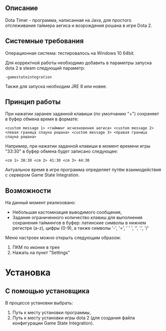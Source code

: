 ## Описание
Dota Timer - программа, написанная на Java, для простого отслеживания таймера аегиса и возрождения рошана в игре Dota 2.
## Системные требования
Операционная система: тестировалось на Windows 10 64bit.

Для корректной работы необходимо добавить в параметры запуска dota 2 в steam следующий параметр: 
```
-gamestateintegration
```
Также для запуска необходим JRE 8 или новее.
## Принцип работы
При нажатии заранее заданной клавиши (по умолчанию "+") сохраняет в буфер обмена время в формате:
```
<custom message 1> <тайминг исчезновения аегиса> <custom message 2> <левая граница спауна рошана> <custom message 3> <правая граница спауна рошана>
```
Например, при нажатии заданной клавиши в момент времени игры "33:30" в буфер обмена будет записано следующее:
```
<cm 1> 38:30 <cm 2> 41:30 <cm 3> 44:30
```
Актуальное время в игре программа определяет путём взаимодействия с сервером Game State Integration.
## Возможности
На данный момент реализовано: 
* Небольшая кастомизация выводимого сообщения, 
* Задание ограниченного количество клавиш для выполнения сохранения таймингов в буфер: латинские символы в нижнем регистре (a-z), цифры (0-9), а также символы '-', '=', ' ' ', '\', '.', '/'

Меню настроек можно открыть следующим образом:
1) ПКМ по иконке в трее
2) Нажать на пункт "Settings"
# Установка
## С помощью установщика
В процессе установки выбрать:
1) Путь к месту установки программы,
2) Путь к месту установки игры dota 2 (для создания файла конфигурации Game State Integration).